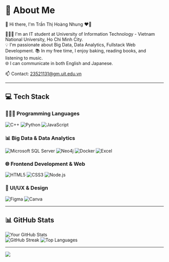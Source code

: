 # 💫 About Me
👋 Hi there, I'm Trần Thị Hoàng Nhung ❤️‍🔥

👩🏻‍💻 I'm an IT student at University of Information Technology - Vietnam National University, Ho Chi Minh City.  
💡 I'm passionate about Big Data, Data Analytics, Fullstack Web Development.
📚 In my free time, I enjoy baking, reading books, and listening to music.  
🌐 I can communicate in both English and Japanese.  

📫 Contact: 23521131@gm.uit.edu.vn 

---

## 💻 Tech Stack

### 👨🏻‍💻 Programming Languages
![C++](https://img.shields.io/badge/C++-%2300599C.svg?style=for-the-badge&logo=c%2B%2B&logoColor=white)
![Python](https://img.shields.io/badge/Python-3670A0?style=for-the-badge&logo=python&logoColor=ffdd54)
![JavaScript](https://img.shields.io/badge/JavaScript-%23323330.svg?style=for-the-badge&logo=javascript&logoColor=%23F7DF1E)

### 📊 Big Data & Data Analytics
![Microsoft SQL Server](https://img.shields.io/badge/Microsoft%20SQL%20Server-CC2927?style=for-the-badge&logo=microsoft%20sql%20server&logoColor=white)
![Neo4j](https://img.shields.io/badge/Neo4j-008CC1?style=for-the-badge&logo=neo4j&logoColor=white)
![Docker](https://img.shields.io/badge/Docker-%230db7ed.svg?style=for-the-badge&logo=docker&logoColor=white)
![Excel](https://img.shields.io/badge/Excel-217346?style=for-the-badge&logo=microsoft-excel&logoColor=white)

### 🌐 Frontend Development & Web
![HTML5](https://img.shields.io/badge/HTML5-%23E34F26.svg?style=for-the-badge&logo=html5&logoColor=white)
![CSS3](https://img.shields.io/badge/CSS3-%231572B6.svg?style=for-the-badge&logo=css3&logoColor=white)
![Node.js](https://img.shields.io/badge/Node.js-6DA55F?style=for-the-badge&logo=node.js&logoColor=white)

### 🎨 UI/UX & Design
![Figma](https://img.shields.io/badge/Figma-%23F24E1E.svg?style=for-the-badge&logo=figma&logoColor=white)
![Canva](https://img.shields.io/badge/Canva-%2300C4CC.svg?style=for-the-badge&logo=canva&logoColor=white)

---

## 📊 GitHub Stats

![Your GitHub Stats](https://github-readme-stats.vercel.app/api?username=soywbb111&show_icons=true&theme=default&hide_border=false&include_all_commits=false&count_private=false)  
![GitHub Streak](https://github-readme-streak-stats.herokuapp.com/?user=soywbbb111&theme=default&hide_border=false)
![Top Languages](https://github-readme-stats.vercel.app/api/top-langs/?username=soywbb111&layout=compact&theme=default&hide_border=false&include_all_commits=false&count_private=false)

---

[![](https://visitcount.itsvg.in/api?id=hoangnhung2312&icon=0&color=0)](https://visitcount.itsvg.in)

